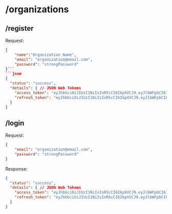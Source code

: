 # /organizations

## /register

Request:
```json
{
	"name":"Organization Name",
	"email": "organization@email.com",
	"password": "strongPassword"
}```
```json
{
  "status": "success",
  "details": { // JSON Web Tokens
    "access_token": "eyJhbGciOiJIUzI1NiIsInR5cCI6IkpXVCJ9.eyJlbWFpbCI6InRlc3RvcmcxMjBAZW1haWwiLCJpYXQiOjE2MjU4ODEyNDEsImV4cCI6MTYyNTg4MTU0MX0.2g2pGSNWus71xNFarty5ha3DNC0yiwFmut7vVOP6ssY",
    "refresh_token": "eyJhbGciOiJIUzI1NiIsInR5cCI6IkpXVCJ9.eyJlbWFpbCI6InRlc3RvcmcxMjBAZW1haWwiLCJpYXQiOjE2MjU4ODEyNDEsImV4cCI6MTYyODUxMTA0MX0.2Dc0SsJLMOd3hDSbfR9Hw0clpE8IhSMrhgHhJsixfA4"
  }
}
```

## /login

Request:
```json
{
	"email": "organization@email.com",
	"password": "strongPassword"
}
```
Response:
```json
{
  "status": "success",
  "details": { // JSON Web Tokens
    "access_token": "eyJhbGciOiJIUzI1NiIsInR5cCI6IkpXVCJ9.eyJlbWFpbCI6InRlc3RvcmcxMjBAZW1haWwiLCJpYXQiOjE2MjU4ODEyNDEsImV4cCI6MTYyNTg4MTU0MX0.2g2pGSNWus71xNFarty5ha3DNC0yiwFmut7vVOP6ssY",
    "refresh_token": "eyJhbGciOiJIUzI1NiIsInR5cCI6IkpXVCJ9.eyJlbWFpbCI6InRlc3RvcmcxMjBAZW1haWwiLCJpYXQiOjE2MjU4ODEyNDEsImV4cCI6MTYyODUxMTA0MX0.2Dc0SsJLMOd3hDSbfR9Hw0clpE8IhSMrhgHhJsixfA4"
  }
}
```
